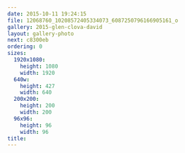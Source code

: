 ```yaml
---
date: 2015-10-11 19:24:15
file: 12068760_10208572405334073_6087250796166905161_o
gallery: 2015-glen-clova-david
layout: gallery-photo
next: c8300eb
ordering: 0
sizes:
  1920x1080:
    height: 1080
    width: 1920
  640w:
    height: 427
    width: 640
  200x200:
    height: 200
    width: 200
  96x96:
    height: 96
    width: 96
title: 
---
```

